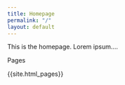 ```yaml
---
title: Homepage
permalink: "/"
layout: default
---
```


This is the homepage. Lorem ipsum....

Pages

{{site.html_pages}}